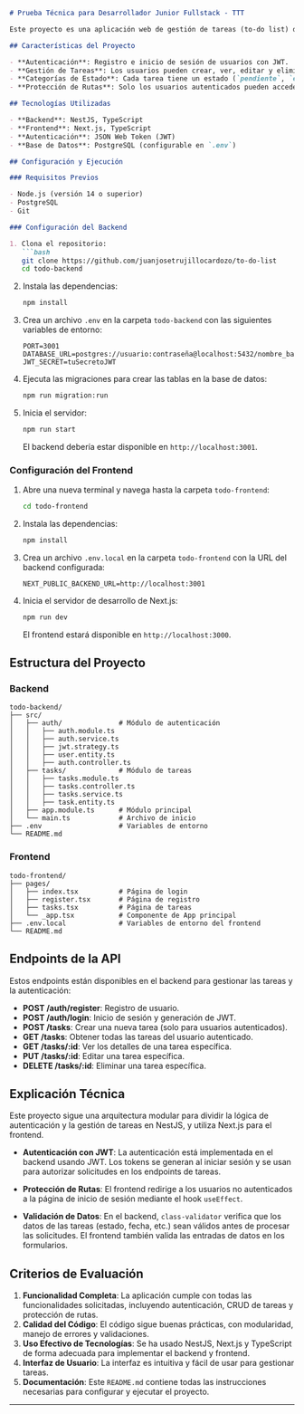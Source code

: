 ```markdown
# Prueba Técnica para Desarrollador Junior Fullstack - TTT

Este proyecto es una aplicación web de gestión de tareas (to-do list) donde los usuarios pueden crear una cuenta, iniciar sesión y gestionar tareas. Cada tarea puede tener diferentes estados y fecha de vencimiento.

## Características del Proyecto

- **Autenticación**: Registro e inicio de sesión de usuarios con JWT.
- **Gestión de Tareas**: Los usuarios pueden crear, ver, editar y eliminar sus tareas.
- **Categorías de Estado**: Cada tarea tiene un estado (`pendiente`, `en progreso`, `completada`).
- **Protección de Rutas**: Solo los usuarios autenticados pueden acceder a la sección de tareas.

## Tecnologías Utilizadas

- **Backend**: NestJS, TypeScript
- **Frontend**: Next.js, TypeScript
- **Autenticación**: JSON Web Token (JWT)
- **Base de Datos**: PostgreSQL (configurable en `.env`)

## Configuración y Ejecución

### Requisitos Previos

- Node.js (versión 14 o superior)
- PostgreSQL
- Git

### Configuración del Backend

1. Clona el repositorio:
   ```bash
   git clone https://github.com/juanjosetrujillocardozo/to-do-list
   cd todo-backend
   ```

2. Instala las dependencias:
   ```bash
   npm install
   ```

3. Crea un archivo `.env` en la carpeta `todo-backend` con las siguientes variables de entorno:

   ```env
   PORT=3001
   DATABASE_URL=postgres://usuario:contraseña@localhost:5432/nombre_base_datos
   JWT_SECRET=tuSecretoJWT
   ```

4. Ejecuta las migraciones para crear las tablas en la base de datos:

   ```bash
   npm run migration:run
   ```

5. Inicia el servidor:
   ```bash
   npm run start
   ```

   El backend debería estar disponible en `http://localhost:3001`.

### Configuración del Frontend

1. Abre una nueva terminal y navega hasta la carpeta `todo-frontend`:

   ```bash
   cd todo-frontend
   ```

2. Instala las dependencias:
   ```bash
   npm install
   ```

3. Crea un archivo `.env.local` en la carpeta `todo-frontend` con la URL del backend configurada:

   ```env
   NEXT_PUBLIC_BACKEND_URL=http://localhost:3001
   ```

4. Inicia el servidor de desarrollo de Next.js:
   ```bash
   npm run dev
   ```

   El frontend estará disponible en `http://localhost:3000`.

## Estructura del Proyecto

### Backend

```
todo-backend/
├── src/
│   ├── auth/              # Módulo de autenticación
│   │   ├── auth.module.ts
│   │   ├── auth.service.ts
│   │   ├── jwt.strategy.ts
│   │   ├── user.entity.ts
│   │   ├── auth.controller.ts
│   ├── tasks/             # Módulo de tareas
│   │   ├── tasks.module.ts
│   │   ├── tasks.controller.ts
│   │   ├── tasks.service.ts
│   │   ├── task.entity.ts
│   ├── app.module.ts      # Módulo principal
│   └── main.ts            # Archivo de inicio
├── .env                   # Variables de entorno
└── README.md
```

### Frontend

```
todo-frontend/
├── pages/
│   ├── index.tsx          # Página de login
│   ├── register.tsx       # Página de registro
│   ├── tasks.tsx          # Página de tareas
│   └── _app.tsx           # Componente de App principal
├── .env.local             # Variables de entorno del frontend
└── README.md
```

## Endpoints de la API

Estos endpoints están disponibles en el backend para gestionar las tareas y la autenticación:

- **POST /auth/register**: Registro de usuario.
- **POST /auth/login**: Inicio de sesión y generación de JWT.
- **POST /tasks**: Crear una nueva tarea (solo para usuarios autenticados).
- **GET /tasks**: Obtener todas las tareas del usuario autenticado.
- **GET /tasks/:id**: Ver los detalles de una tarea específica.
- **PUT /tasks/:id**: Editar una tarea específica.
- **DELETE /tasks/:id**: Eliminar una tarea específica.

## Explicación Técnica

Este proyecto sigue una arquitectura modular para dividir la lógica de autenticación y la gestión de tareas en NestJS, y utiliza Next.js para el frontend.

- **Autenticación con JWT**: La autenticación está implementada en el backend usando JWT. Los tokens se generan al iniciar sesión y se usan para autorizar solicitudes en los endpoints de tareas.
  
- **Protección de Rutas**: El frontend redirige a los usuarios no autenticados a la página de inicio de sesión mediante el hook `useEffect`.

- **Validación de Datos**: En el backend, `class-validator` verifica que los datos de las tareas (estado, fecha, etc.) sean válidos antes de procesar las solicitudes. El frontend también valida las entradas de datos en los formularios.

## Criterios de Evaluación

1. **Funcionalidad Completa**: La aplicación cumple con todas las funcionalidades solicitadas, incluyendo autenticación, CRUD de tareas y protección de rutas.
2. **Calidad del Código**: El código sigue buenas prácticas, con modularidad, manejo de errores y validaciones.
3. **Uso Efectivo de Tecnologías**: Se ha usado NestJS, Next.js y TypeScript de forma adecuada para implementar el backend y frontend.
4. **Interfaz de Usuario**: La interfaz es intuitiva y fácil de usar para gestionar tareas.
5. **Documentación**: Este `README.md` contiene todas las instrucciones necesarias para configurar y ejecutar el proyecto.

---